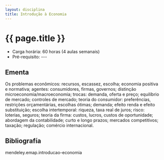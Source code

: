 ```yaml
---
layout: disciplina
title: Introdução à Economia
---
```


# {{ page.title }}

- Carga horária: 60 horas (4 aulas semanais)
- Pré-requisito: ---

## Ementa 

Os problemas econômicos: recursos, escassez, escolha; economia
positiva e normativa; agentes: consumidores, firmas, governos;
distinção microeconomia/macroeconomia; trocas: demanda, oferta e
preço; equilíbrio de mercado; controles de mercado; teoria do
consumidor: preferências, restrições orçamentárias, escolhas ótimas;
demanda; efeito renda e efeito substituição; escolha intertemporal:
riqueza, taxa real de juros; risco: loterias, seguros; teoria da
firma: custos, lucros, custos de oportunidade; abordagem da
contabilidade; curto e longo prazos; mercados competitivos; taxação;
regulação; comércio internacional.


## Bibliografía

mendeley.emap.introducao-economia
